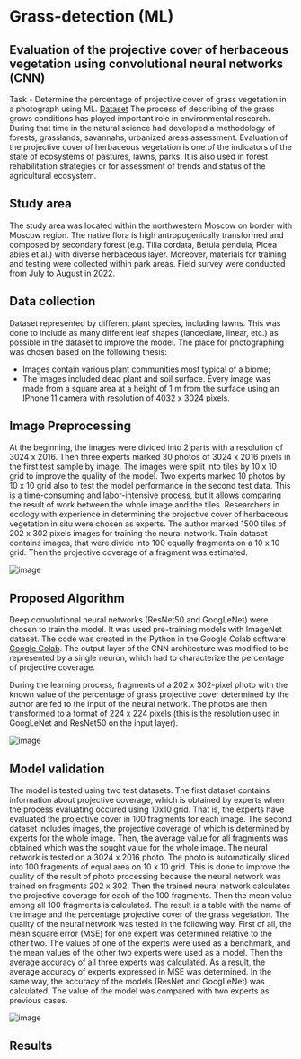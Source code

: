# Grass-detection (ML)
## Evaluation of the projective cover of herbaceous vegetation using convolutional neural networks (CNN)
Task - Determine the percentage of projective cover of grass vegetation in a photograph using ML. [Dataset](https://www.kaggle.com/datasets/timofeymoiseev/grass)
The process of describing of the grass grows conditions has played important role in environmental research. During that time in the natural science had developed a methodology of forests, grasslands, savannahs, urbanized areas assessment. Evaluation of the projective cover of herbaceous vegetation is one of the indicators of the state of ecosystems of pastures, lawns, parks. It is also used in forest rehabilitation strategies or for assessment of trends and status of the agricultural ecosystem.
## Study area
The study area was located within the northwestern Moscow on border with Moscow region. The native flora is high antropogenically transformed and composed by secondary forest (e.g. Tilia cordata, Betula pendula, Picea abies et al.) with diverse herbaceous layer. Moreover, materials for training and testing were collected within park areas. Field survey were conducted from July to August in 2022.
## Data collection
Dataset represented by different plant species, including lawns. This was done to include as many different leaf shapes (lanceolate, linear, etc.) as possible in the dataset to improve the model.
The place for photographing was chosen based on the following thesis:
- Images contain various plant communities most typical of a biome;
- The images included dead plant and soil surface.
Every image was made from a square area at a height of 1 m from the surface using an IPhone 11 camera with resolution of 4032 x 3024 pixels.
## Image Preprocessing
At the beginning, the images were divided into 2 parts with a resolution of 3024 x 2016. Then three experts marked 30 photos of 3024 x 2016 pixels in the first test sample by image. The images were split into tiles by 10 x 10 grid to improve the quality of the model. Two experts marked 10 photos by 10 x 10 grid also to test the model performance in the second test data. This is a time-consuming and labor-intensive process, but it allows comparing the result of work between the whole image and the tiles. Researchers in ecology with experience in determining the projective cover of herbaceous vegetation in situ were chosen as experts.
The author marked 1500 tiles of 202 x 302 pixels images for training the neural network. Train dataset contains images, that were divide into 100 equally fragments on a 10 x 10 grid. Then the projective coverage of a fragment was estimated.

![image](https://github.com/MoiseyT/Grass-detection/assets/101183971/d9a567e3-ee4f-43b5-87a0-7645a6e468fd)

## Proposed Algorithm

Deep convolutional neural networks (ResNet50 and GoogLeNet) were chosen to train the model. It was used pre-training models with ImageNet dataset. The code was created in the Python in the Google Colab software [Google Colab](https://colab.research.google.com/drive/1n1-Sa0CJDcQeIMOy0gFQJlY9s1pHD3zV?usp=sharing). The output layer of the CNN architecture was modified to be represented by a single neuron, which had to characterize the percentage of projective coverage.

During the learning process, fragments of a 202 x 302-pixel photo with the known value of the percentage of grass projective cover determined by the author are fed to the input of the neural network. The photos are then transformed to a format of 224 x 224 pixels (this is the resolution used in GoogLeNet and ResNet50 on the input layer).


![image](https://github.com/MoiseyT/Grass-detection/assets/101183971/4ea76494-63c7-4a11-ab20-f8872efcbee4)

## Model validation
The model is tested using two test datasets. The first dataset contains information about projective coverage, which is obtained by experts when the process evaluating occured using 10x10 grid. That is, the experts have evaluated the projective cover in 100 fragments for each image. The second dataset includes images, the projective coverage of which is determined by experts for the whole image. 
Then, the average value for all fragments was obtained which was the sought value for the whole image. 
The neural network is tested on a 3024 x 2016 photo. The photo is automatically sliced into 100 fragments of equal area on 10 x 10 grid. This is done to improve the quality of the result of photo processing because the neural network was trained on fragments 202 x 302. Then the trained neural network calculates the projective coverage for each of the 100 fragments. Then the mean value among all 100 fragments is calculated. The result is a table with the name of the image and the percentage projective cover of the grass vegetation. 
The quality of the neural network was tested in the following way. First of all, the mean square error (MSE) for one expert was determined relative to the other two. The values of one of the experts were used as a benchmark, and the mean values of the other two experts were used as a model. Then the average accuracy of all three experts was calculated. As a result, the average accuracy of experts expressed in MSE was determined. In the same way, the accuracy of the models (ResNet and GoogLeNet) was calculated. The value of the model was compared with two experts as previous cases.


![image](https://github.com/MoiseyT/Grass-detection/assets/101183971/53dfbea3-f973-4ae7-8bd0-5fb79fab47f2)

## Results



